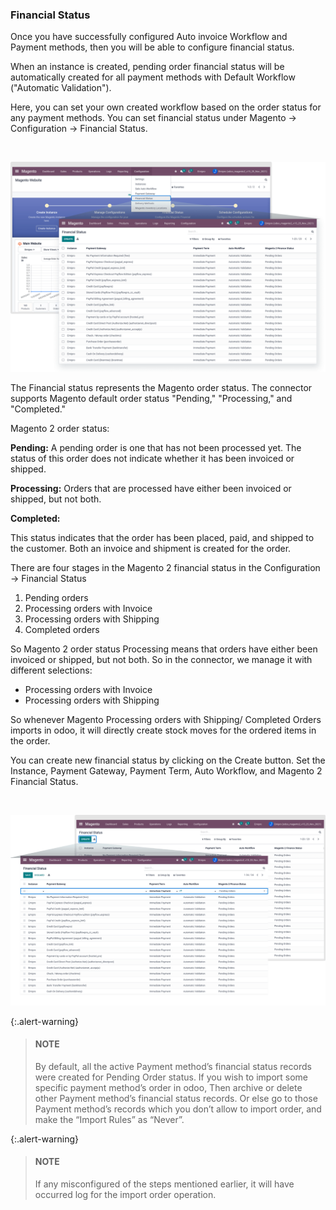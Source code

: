 
### Financial Status



Once you have successfully configured Auto invoice Workflow and Payment methods, then you will be able to configure financial status.



When an instance is created, pending order financial status will be automatically created for all payment methods with Default Workflow ("Automatic Validation").



Here, you can set your own created workflow based on the order status for any payment methods. You can set financial status under Magento -> Configuration -> Financial Status.


 


![](./images/4-9-4-1.png)


The Financial status represents the Magento order status. The connector supports Magento default order status "Pending," "Processing," and "Completed."



Magento 2 order status:



**Pending:** A pending order is one that has not been processed yet. The status of this order does not indicate whether it has been invoiced or shipped.



**Processing:** Orders that are processed have either been invoiced or shipped, but not both.



**Completed:** 


This status indicates that the order has been placed, paid, and shipped to the customer. Both an invoice and shipment is created for the order.



There are four stages in the Magento 2 financial status in the Configuration -> Financial Status


1. Pending orders
2. Processing orders with Invoice
3. Processing orders with Shipping
4. Completed orders





So Magento 2 order status Processing means that orders have either been invoiced or shipped, but not both. So in the connector, we manage it with different selections: 


* Processing orders with Invoice
* Processing orders with Shipping


So whenever Magento Processing orders with Shipping/ Completed Orders imports in odoo, it will directly create stock moves for the ordered items in the order. 



You can create new financial status by clicking on the Create button. Set the Instance, Payment Gateway, Payment Term, Auto Workflow, and Magento 2 Financial Status.


 


![](./images/4-9-4-2.png)



{:.alert-warning} 
> 
> #### NOTE
> 
> By default, all the active Payment method’s financial status records were created for Pending Order status. If you wish to import some specific payment method’s order in odoo, Then archive or delete other Payment method’s financial status records. Or else go to those Payment method’s records which you don’t allow to import order, and make the “Import Rules” as “Never”.
> 
> 
> 



{:.alert-warning} 
> 
> #### NOTE
> 
> If any misconfigured of the steps mentioned earlier, it will have occurred log for the import order operation. 
> 
> 
> 



